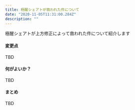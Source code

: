 ```yaml
---
title: 極醒シェアトが救われた件について
date: "2020-11-05T11:31:00.284Z"
description: ""
---
```


極醒シェアトが上方修正によって救われた件について紹介します

#### 変更点
TBD
#### 何がよいか？
TBD
#### まとめ
TBD